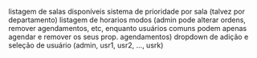 listagem de salas disponíveis
sistema de prioridade por sala (talvez por departamento)
listagem de horarios
modos (admin pode alterar ordens, remover agendamentos, etc, enquanto usuários comuns podem apenas agendar e remover os seus prop. agendamentos)
dropdown de adição e seleção de usuário (admin, usr1, usr2, ..., usrk)
